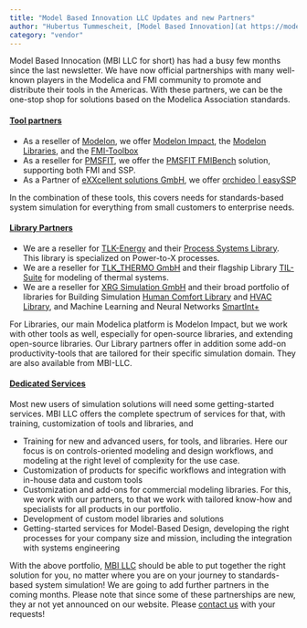 ```yaml
---
title: "Model Based Innovation LLC Updates and new Partners"
author: "Hubertus Tummescheit, [Model Based Innovation](at https://modelbased.cloud/)"
category: "vendor"
---
```


Model Based Innocation (MBI LLC for short) has had a busy few months since the last newsletter. We have now official partnerships with many well-known players in the Modelica and FMI community to promote and distribute their tools in the Americas. With these partners, we can be the one-stop shop for solutions based on the Modelica Association standards. 

#### [Tool partners](https://modelbased.cloud/tools/)

- As a reseller of [Modelon](https://modelon.com/modelon), we offer [Modelon Impact](https://modelon.com/modelon-impact/), the [Modelon Libraries](https://modelon.com/modelon-library-suite-modelica-libraries/), and the [FMI-Toolbox](https://modelon.com/fmi-toolbox/)
- As a reseller for [PMSFIT](https://pmsf.eu/), we offer the [PMSFIT FMIBench](https://modelbased.cloud/tools/fmi/) solution, supporting both FMI and SSP.
- As a Partner of [eXXcellent solutions GmbH](https://www.exxcellent.de/), we offer [orchideo \| easySSP](https://www.exxcellent.de/orchideo-easy-ssp)

In the combination of these tools, this covers needs for standards-based system simulation for everything from small customers to enterprise needs. 

#### [Library Partners](https://modelbased.cloud/libraries/)
- We are a reseller for [TLK-Energy](https://tlk-energy.de/en) and their [Process Systems Library](https://modelbased.cloud/libraries/psl/). This library is specialized on Power-to-X processes.
- We are a reseller for [TLK_THERMO GmbH](https://www.tlk-thermo.com/en/) and their flagship Library [TIL-Suite](https://www.tlk-thermo.com/en/software/til-suite) for modeling of thermal systems.
- We are a reseller for [XRG Simulation GmbH](https://xrg-simulation.de/en) and their broad portfolio of libraries for Building Simulation [Human Comfort Library](https://xrg-simulation.de/en/seiten/humancomfort-library) and [HVAC Library](https://xrg-simulation.de/en/seiten/hvac-library), and Machine Learning and Neural Networks [SmartInt+](https://xrg-simulation.de/en/seiten/smartint)

For Libraries, our main Modelica platform is Modelon Impact, but we work with other tools as well, especially for open-source libraries, and extending open-source libraries. Our Library partners offer in addition some add-on productivity-tools that are tailored for their specific simulation domain. They are also available from MBI-LLC.  

#### [Dedicated Services](https://modelbased.cloud/services/)
Most new users of simulation solutions will need some getting-started services. MBI LLC offers the complete spectrum of services for that, with training, customization of tools and libraries, and   

- Training for new and advanced users, for tools, and libraries. Here our focus is on controls-oriented modeling and design workflows, and modeling at the right level of complexity for the use case. 
- Customization of products for specific workflows and integration with in-house data and custom tools
- Customization and add-ons for commercial modeling libraries. For this, we work with our partners, to that we work with tailored know-how and specialists for all products in our portfolio.
- Development of custom model libraries and solutions
- Getting-started services for Model-Based Design, developing the right processes for your company size and mission, including the integration with systems engineering   

With the above portfolio, [MBI LLC](https://modelbased.cloud/) should be able to put together the right solution for you, no matter where you are on your journey to standards-based system simulation! We are going to add further partners in the coming months. Please note that since some of these partnerships are new, they ar not yet announced on our website. Please [contact us](https://modelbased.cloud/company/) with your requests!  

